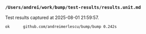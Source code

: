 ### `/Users/andrei/work/bump/test-results/results.unit.md` 

 Test results captured at 2025-08-01 21:59:57. 

```log
ok  	github.com/andreimerlescu/bump/bump	0.242s
```

